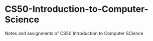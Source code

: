# CS50-Introduction-to-Computer-Science
Notes and assignments of CS50 Introduction to Computer SCience
